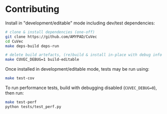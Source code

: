 # Contributing

Install in "development/editable" mode including dev/test dependencies:

```sh
# clone & install dependencies (one-off)
git clone https://github.com/AMYPAD/CuVec
cd CuVec
make deps-build deps-run

# delete build artefacts, (re)build & install in-place with debug info
make CUVEC_DEBUG=1 build-editable
```

Once installed in development/editable mode, tests may be run using:

```sh
make test-cov
```

To run performance tests, build with debugging disabled (`CUVEC_DEBUG=0`), then run:

```sh
make test-perf
python tests/test_perf.py
```
